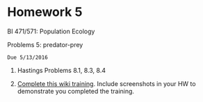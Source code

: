 # Homework 5

BI 471/571:  Population Ecology     	

Problems 5: predator-prey

`Due 5/13/2016`
 
1. Hastings Problems 8.1, 8.3, 8.4

2. [Complete this wiki training](https://en.wikipedia.org/wiki/Wikipedia:Training/For_students). Include screenshots in your HW to demonstrate you completed the training.